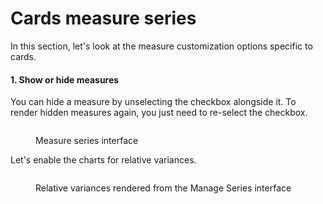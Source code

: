 # Cards measure series

In this section, let's look at the measure customization options specific to cards.

#### 1. Show or hide measures

You can hide a measure by unselecting the checkbox alongside it. To render hidden measures again, you just need to re-select the checkbox.

<figure><img src="../../.gitbook/assets/image (1370).png" alt=""><figcaption><p>Measure series interface</p></figcaption></figure>

Let's enable the charts for relative variances.

<figure><img src="../../.gitbook/assets/image (1371).png" alt=""><figcaption><p>Relative variances rendered from the Manage Series interface</p></figcaption></figure>

